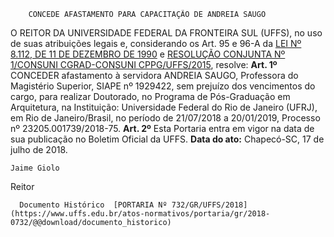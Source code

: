        CONCEDE AFASTAMENTO PARA CAPACITAÇÃO DE ANDREIA SAUGO  

 O REITOR DA UNIVERSIDADE FEDERAL DA FRONTEIRA SUL (UFFS), no uso de suas atribuições legais e, considerando os Art. 95 e 96-A da [LEI Nº 8.112, DE 11 DE DEZEMBRO DE 1990](http://www.planalto.gov.br/ccivil_03/leis/l8112cons.htm)  e [RESOLUÇÃO CONJUNTA Nº 1/CONSUNI CGRAD-CONSUNI CPPG/UFFS/2015](https://www.uffs.edu.br/atos-normativos/resolucao/consunicgrad-consunicppg/2015-0001), resolve:   **Art. 1º** CONCEDER afastamento à servidora ANDREIA SAUGO, Professora do Magistério Superior, SIAPE nº 1929422, sem prejuízo dos vencimentos do cargo, para realizar Doutorado, no Programa de Pós-Graduação em Arquitetura, na Instituição: Universidade Federal do Rio de Janeiro (UFRJ), em Rio de Janeiro/Brasil, no período de 21/07/2018 a 20/01/2019, Processo nº 23205.001739/2018-75.   **Art. 2º** Esta Portaria entra em vigor na data de sua publicação no Boletim Oficial da UFFS.      **Data do ato:** Chapecó-SC, 17 de julho de 2018.   
 

    Jaime Giolo   
 Reitor 

      Documento Histórico  [PORTARIA Nº 732/GR/UFFS/2018](https://www.uffs.edu.br/atos-normativos/portaria/gr/2018-0732/@@download/documento_historico)     
      